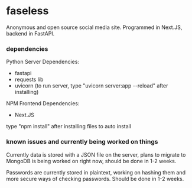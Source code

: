 # faseless
Anonymous and open source social media site. Programmed in Next.JS, backend in FastAPI. 

### dependencies

Python Server Dependencies:

- fastapi
- requests lib
- uvicorn (to run server, type "uvicorn server:app --reload" after installing)

NPM Frontend Dependencies:

- Next.JS

type "npm install" after installing files to auto install

### known issues and currently being worked on things

Currently data is stored with a JSON file on the server, plans to migrate to MongoDB is being worked on right now, should be done in 1-2 weeks.

Passwords are currently stored in plaintext, working on hashing them and more secure ways of checking passwords. Should be done in 1-2 weeks.
